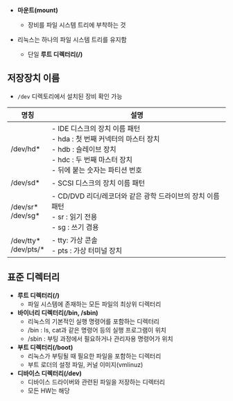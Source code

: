 - **마운트(mount)**
	- 장비를 파일 시스템 트리에 부착하는 것

- 리눅스는 하나의 파일 시스템 트리를 유지함
	- 단일 **루트 디렉터리(/)**

## 저장장치 이름
- `/dev` 디렉토리에서 설치된 장비 확인 가능

| 명칭                      | 설명                                                                                                                      |
| ----------------------- | ----------------------------------------------------------------------------------------------------------------------- |
| /dev/hd*                | - IDE 디스크의 장치 이름 패턴<br>  - hda : 첫 번째 커넥터의 마스터 장치<br>  - hdb : 슬레이브 장치<br>  - hdc : 두 번째 마스터 장치<br>  - 뒤에 붙는 숫자는 파티션 번호 |
| /dev/sd*                | - SCSI 디스크의 장치 이름 패턴                                                                                                    |
| /dev/sr* <br>/dev/sg*   | - CD/DVD 리더/레코더와 같은 광학 드라이브의 장치 이름 패턴<br>- sr : 읽기 전용<br>- sg : 쓰기 겸용                                                   |
| /dev/tty*<br>/dev/pts/* | - tty: 가상 콘솔<br>- pts : 가상 터미널 장치                                                                                       |

## 표준 디렉터리

- **루트 디렉터리(/)**
	- 파일 시스템에 존재하는 모든 파일의 최상위 디렉터리
- **바이너리 디렉터리(/bin, /sbin)**
	- 리눅스의 기본적인 실행 명령어를 포함하는 디렉터리
	- /bin : ls, cat과 같은 명령어 등의 실행 프로그램이 위치
	- /sbin : 부팅 과정에서 필요하거나 관리자용 명령어가 위치
- **부트 디렉터리(/boot)**
	- 리눅스가 부팅될 때 필요한 파일을 포함하는 디렉터리
	- 부트 로더의 설정 파일, 커널 이미지(vmlinuz)
- **디바이스 디렉터리(/dev)**
	- 디바이스 드라이버와 관련된 파일을 저장하는 디렉터리
	- 모든 HW는 해당 